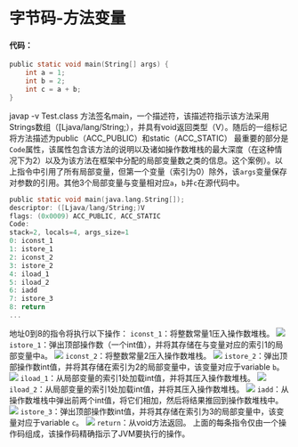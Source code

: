 # 字节码-方法变量

#### 代码：
```c
public static void main(String[] args) {
    int a = 1;
    int b = 2;
    int c = a + b;
}
```
javap -v Test.class
方法签名main，一个描述符，该描述符指示该方法采用Strings数组（[Ljava/lang/String;），并具有void返回类型（V）。随后的一组标记将方法描述为public（ACC_PUBLIC）和static（ACC_STATIC）
最重要的部分是`Code`属性，该属性包含该方法的说明以及诸如操作数堆栈的最大深度（在这种情况下为2）以及为该方法在框架中分配的局部变量数之类的信息。这个案例）。以上指令中引用了所有局部变量，但第一个变量（索引为0）除外，该`args`变量保存对参数的引用。其他3个局部变量与变量相对应`a`，`b`并`c`在源代码中。
```c
public static void main(java.lang.String[]);
descriptor: ([Ljava/lang/String;)V
flags: (0x0009) ACC_PUBLIC, ACC_STATIC
Code:
stack=2, locals=4, args_size=1
0: iconst_1
1: istore_1
2: iconst_2
3: istore_2
4: iload_1
5: iload_2
6: iadd
7: istore_3
8: return
...
```
地址0到8的指令将执行以下操作：
`iconst_1`：将整数常量1压入操作数堆栈。
![](http://cdn.jdfrozen.cn/1608797938689-3753d7c8-a5a5-40e9-b07c-2733f8db3376.png)
`istore_1`：弹出顶部操作数（一个int值），并将其存储在与变量对应的索引1的局部变量中`a`。
![](http://cdn.jdfrozen.cn/1608797938670-a8705132-7680-402e-bc0e-4fc5553fae27.png)
`iconst_2`：将整数常量2压入操作数堆栈。
![](http://cdn.jdfrozen.cn/1608797938658-04f74085-0308-449f-8958-579f3d5521ac.png)
`istore_2`：弹出顶部操作数int值，并将其存储在索引为2的局部变量中，该变量对应于variable `b`。
![](http://cdn.jdfrozen.cn/1608797938665-0fe2f6ac-9844-42a0-86cb-cca3bc892c6f.png)
`iload_1`：从局部变量的索引1处加载int值，并将其压入操作数堆栈。
![](http://cdn.jdfrozen.cn/1608797938659-818ef826-8bf7-4bd7-9717-58deac21728d.png)
`iload_2`：从局部变量的索引1处加载int值，并将其压入操作数堆栈。
![](http://cdn.jdfrozen.cn/1608797938577-867c6080-16d8-4661-b0cf-68dbde2e5469.png)
`iadd`：从操作数堆栈中弹出前两个int值，将它们相加，然后将结果推回到操作数堆栈中。
![](http://cdn.jdfrozen.cn/1608797938627-c9d284f6-d4ed-453f-8eec-62913f37458c.png)
`istore_3`：弹出顶部操作数int值，并将其存储在索引为3的局部变量中，该变量对应于variable `c`。
![](http://cdn.jdfrozen.cn/1608797938644-553a5e41-4e50-4986-82a1-5098c1630f78.png)
`return`：从void方法返回。
上面的每条指令仅由一个操作码组成，该操作码精确指示了JVM要执行的操作。
